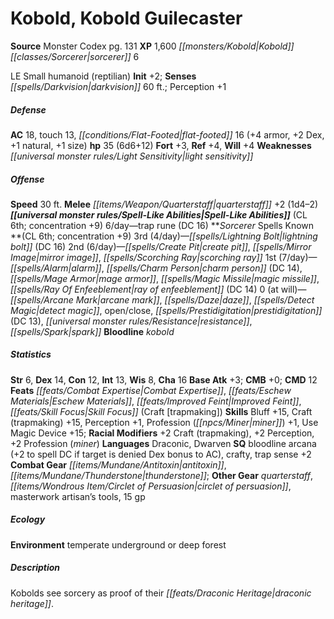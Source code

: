 ﻿---
cssclass: [monsters]
title1: Kobold, Kobold Guilecaster
title2: Kobold Guilecaster
CR: 5
sources:
- name: Monster Codex
  page: 131
  link: http://paizo.com/products/btpy9926?Pathfinder-Roleplaying-Game-Monster-Codex
XP: 1600
race: Kobold
classes:
- sorcerer 6
alignment: LE
size: Small
type: humanoid
subtypes:
- reptilian
initiative:
  bonus: 2
senses:
  darkvision: 60
AC:
  AC: 18
  touch: 13
  flat_footed: 16
  components:
    armor: 4
    dex: 2
    natural: 1
    size: 1
HP:
  HP: 35
  long: 6d6+12
saves:
  fort: 3
  ref: 4
  will: 4
weaknesses:
- light sensitivity
speeds:
  base: 30
attacks:
  melee:
  - - text: quarterstaff +2 (1d4-2)
      entries:
      - - damage: 1d4-2
      attack: quarterstaff
      bonus:
      - 2
spell_like_abilities:
  entries:
  - name: trap rune
    source: default
    freq: 6/day
    DC: 16
  sources:
  - name: default
    CL: 6
    concentration: 9
spells:
  entries:
  - name: lightning bolt
    source: Sorcerer
    level: 3
    DC: 16
  - superscripts:
    - APG
    name: create pit
    source: Sorcerer
    level: 2
  - name: mirror image
    source: Sorcerer
    level: 2
  - name: scorching ray
    source: Sorcerer
    level: 2
  - name: alarm
    source: Sorcerer
    level: 1
  - name: charm person
    source: Sorcerer
    level: 1
    DC: 14
  - name: mage armor
    source: Sorcerer
    level: 1
  - name: magic missile
    source: Sorcerer
    level: 1
  - name: ray of enfeeblement
    source: Sorcerer
    level: 1
    DC: 14
  - name: arcane mark
    source: Sorcerer
    level: 0
  - name: daze
    source: Sorcerer
    level: 0
  - name: detect magic
    source: Sorcerer
    level: 0
  - name: open/close
    source: Sorcerer
    level: 0
  - name: prestidigitation
    source: Sorcerer
    level: 0
    DC: 13
  - name: resistance
    source: Sorcerer
    level: 0
  - superscripts:
    - APG
    name: spark
    source: Sorcerer
    level: 0
  sources:
  - name: Sorcerer
    type: known
    CL: 6
    concentration: 9
    slots:
      3: 4
      2: 6
      1: 7
      0: at-will
    bloodline: kobold
ability_scores:
  STR: 6
  DEX: 14
  CON: 12
  INT: 13
  WIS: 8
  CHA: 16
BAB: 3
CMB: 0
CMD: 12
feats:
- name: Combat Expertise
- name: Eschew Materials
- name: Improved Feint
- name: Skill Focus (Craft [trapmaking])
skills:
  Bluff: 15
  Craft (trapmaking): 15
  Perception: 1
  Profession (miner): 1
  Use Magic Device: 15
  _racial_mods:
    Craft (trapmaking):
      _: 2
    Perception:
      _: 2
    Profession (miner):
      _: 2
languages:
- Draconic
- Dwarven
special_qualities:
- bloodline arcana (+2 to spell DC if target is denied Dex bonus to AC)
- crafty
- trap sense +2
gear:
  combat:
  - antitoxin
  - thunderstone
  other:
  - quarterstaff
  - circlet of persuasion
  - masterwork artisan's tools
  - 15 gp
ecology:
  environment: temperate underground or deep forest
desc_long: Kobolds see sorcery as proof of their draconic heritage.

---

# Kobold, Kobold Guilecaster

**Source** Monster Codex pg. 131
**XP** 1,600
_[[monsters/Kobold|Kobold]]_ _[[classes/Sorcerer|sorcerer]]_ 6

LE Small humanoid (reptilian)
**Init** +2; **Senses** _[[spells/Darkvision|darkvision]]_ 60 ft.; Perception +1

##### Defense

**AC** 18, touch 13, _[[conditions/Flat-Footed|flat-footed]]_ 16 (+4 armor, +2 Dex, +1 natural, +1 size)
**hp** 35 (6d6+12)
**Fort** +3, **Ref** +4, **Will** +4
**Weaknesses** _[[universal monster rules/Light Sensitivity|light sensitivity]]_

##### Offense
**Speed** 30 ft.
**Melee** _[[items/Weapon/Quarterstaff|quarterstaff]]_ +2 (1d4–2)
**_[[universal monster rules/Spell-Like Abilities|Spell-Like Abilities]]_** (CL 6th; concentration +9)
6/day—trap rune (DC 16)
**_Sorcerer_ Spells Known **(CL 6th; concentration +9)
3rd (4/day)—_[[spells/Lightning Bolt|lightning bolt]]_ (DC 16)
2nd (6/day)—_[[spells/Create Pit|create pit]]_, _[[spells/Mirror Image|mirror image]]_, _[[spells/Scorching Ray|scorching ray]]_
1st (7/day)—_[[spells/Alarm|alarm]]_, _[[spells/Charm Person|charm person]]_ (DC 14), _[[spells/Mage Armor|mage armor]]_, _[[spells/Magic Missile|magic missile]]_, _[[spells/Ray Of Enfeeblement|ray of enfeeblement]]_ (DC 14)
0 (at will)—_[[spells/Arcane Mark|arcane mark]]_, _[[spells/Daze|daze]]_, _[[spells/Detect Magic|detect magic]]_, open/close, _[[spells/Prestidigitation|prestidigitation]]_ (DC 13), _[[universal monster rules/Resistance|resistance]]_, _[[spells/Spark|spark]]_
**Bloodline** _kobold_

##### Statistics
**Str** 6, **Dex** 14, **Con** 12, **Int** 13, **Wis** 8, **Cha** 16
**Base Atk** +3; **CMB** +0; **CMD** 12
**Feats** _[[feats/Combat Expertise|Combat Expertise]]_, _[[feats/Eschew Materials|Eschew Materials]]_, _[[feats/Improved Feint|Improved Feint]]_, _[[feats/Skill Focus|Skill Focus]]_ (Craft [trapmaking])
**Skills** Bluff +15, Craft (trapmaking) +15, Perception +1, Profession (_[[npcs/Miner|miner]]_) +1, Use Magic Device +15; **Racial Modifiers** +2 Craft (trapmaking), +2 Perception, +2 Profession (_miner_)
**Languages** Draconic, Dwarven
**SQ** bloodline arcana (+2 to spell DC if target is denied Dex bonus to AC), crafty, trap sense +2
**Combat Gear** _[[items/Mundane/Antitoxin|antitoxin]]_, _[[items/Mundane/Thunderstone|thunderstone]]_; **Other Gear** _quarterstaff_, _[[items/Wondrous Item/Circlet of Persuasion|circlet of persuasion]]_, masterwork artisan’s tools, 15 gp

##### Ecology

**Environment** temperate underground or deep forest

##### Description

Kobolds see sorcery as proof of their _[[feats/Draconic Heritage|draconic heritage]]_.